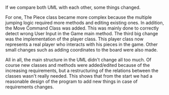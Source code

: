 If we compare both UML with each other, some things changed. 

For one, The Piece class became more complex because the multiple jumping logic required more methods and editing existing ones.
In addition, the Move Command Class was added. This was mainly done to correctly detect wrong User Input in the Game main method.
The third big change was the implementation of the player class. This player class now represents a real player who interacts with his pieces in the game.
Other small changes such as adding coordinates to the board were also made.


All in all, the main structure in the UML didn't change all too much. Of course new classes and methods were added/edited because of the increasing
requirements, but a restructuring of the relations between the classes wasn't really needed. This shows that from the start we had a reasonable design
of the program to add new things in case of requirements changes.
